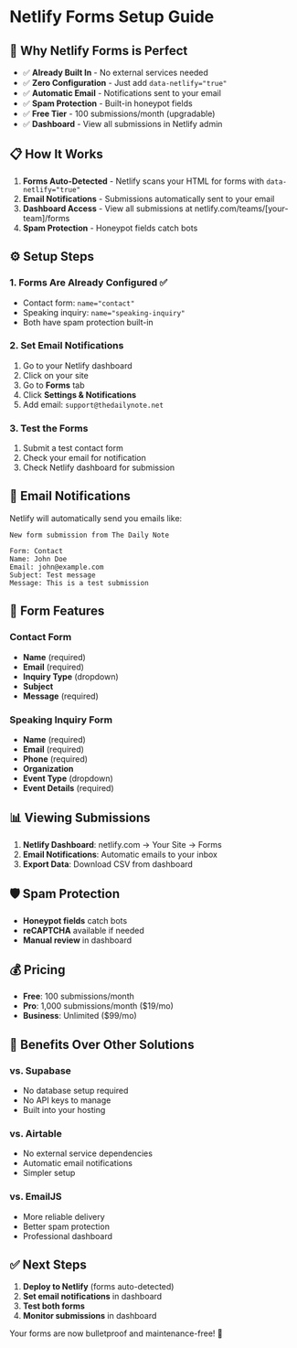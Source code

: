 # Netlify Forms Setup Guide

## 🚀 Why Netlify Forms is Perfect

- ✅ **Already Built In** - No external services needed
- ✅ **Zero Configuration** - Just add `data-netlify="true"`
- ✅ **Automatic Email** - Notifications sent to your email
- ✅ **Spam Protection** - Built-in honeypot fields
- ✅ **Free Tier** - 100 submissions/month (upgradable)
- ✅ **Dashboard** - View all submissions in Netlify admin

## 📋 How It Works

1. **Forms Auto-Detected** - Netlify scans your HTML for forms with `data-netlify="true"`
2. **Email Notifications** - Submissions automatically sent to your email
3. **Dashboard Access** - View all submissions at netlify.com/teams/[your-team]/forms
4. **Spam Protection** - Honeypot fields catch bots

## ⚙️ Setup Steps

### 1. Forms Are Already Configured ✅
- Contact form: `name="contact"`
- Speaking inquiry: `name="speaking-inquiry"`
- Both have spam protection built-in

### 2. Set Email Notifications
1. Go to your Netlify dashboard
2. Click on your site
3. Go to **Forms** tab
4. Click **Settings & Notifications**
5. Add email: `support@thedailynote.net`

### 3. Test the Forms
1. Submit a test contact form
2. Check your email for notification
3. Check Netlify dashboard for submission

## 📧 Email Notifications

Netlify will automatically send you emails like:

```
New form submission from The Daily Note

Form: Contact
Name: John Doe
Email: john@example.com
Subject: Test message
Message: This is a test submission
```

## 🔧 Form Features

### Contact Form
- **Name** (required)
- **Email** (required) 
- **Inquiry Type** (dropdown)
- **Subject**
- **Message** (required)

### Speaking Inquiry Form
- **Name** (required)
- **Email** (required)
- **Phone** (required)
- **Organization**
- **Event Type** (dropdown)
- **Event Details** (required)

## 📊 Viewing Submissions

1. **Netlify Dashboard**: netlify.com → Your Site → Forms
2. **Email Notifications**: Automatic emails to your inbox
3. **Export Data**: Download CSV from dashboard

## 🛡️ Spam Protection

- **Honeypot fields** catch bots
- **reCAPTCHA** available if needed
- **Manual review** in dashboard

## 💰 Pricing

- **Free**: 100 submissions/month
- **Pro**: 1,000 submissions/month ($19/mo)
- **Business**: Unlimited ($99/mo)

## 🚀 Benefits Over Other Solutions

### vs. Supabase
- No database setup required
- No API keys to manage
- Built into your hosting

### vs. Airtable
- No external service dependencies
- Automatic email notifications
- Simpler setup

### vs. EmailJS
- More reliable delivery
- Better spam protection
- Professional dashboard

## ✅ Next Steps

1. **Deploy to Netlify** (forms auto-detected)
2. **Set email notifications** in dashboard
3. **Test both forms**
4. **Monitor submissions** in dashboard

Your forms are now bulletproof and maintenance-free! 🎉